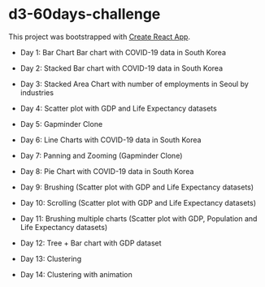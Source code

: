 # d3-60days-challenge

This project was bootstrapped with [Create React App](https://github.com/facebook/create-react-app).

- Day 1: Bar Chart Bar chart with COVID-19 data in South Korea

- Day 2: Stacked Bar chart with COVID-19 data in South Korea

- Day 3: Stacked Area Chart with number of employments in Seoul by industries

- Day 4: Scatter plot with GDP and Life Expectancy datasets

- Day 5: Gapminder Clone

- Day 6: Line Charts with COVID-19 data in South Korea

- Day 7: Panning and Zooming (Gapminder Clone)

- Day 8: Pie Chart with COVID-19 data in South Korea

- Day 9: Brushing (Scatter plot with GDP and Life Expectancy datasets)

- Day 10: Scrolling (Scatter plot with GDP and Life Expectancy datasets)

- Day 11: Brushing multiple charts (Scatter plot with GDP, Population and Life Expectancy datasets)

- Day 12: Tree + Bar chart with GDP dataset

- Day 13: Clustering

- Day 14: Clustering with animation
